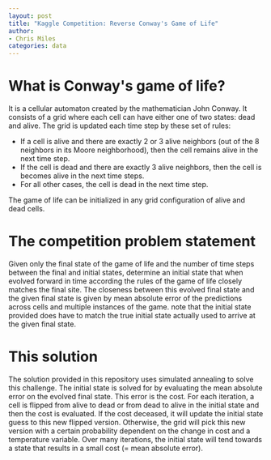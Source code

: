 ```yaml
---
layout: post
title: "Kaggle Competition: Reverse Conway's Game of Life"
author:
- Chris Miles   
categories: data
---
```



<script src="{{ base.url | prepend: site.url }}/assets/js/game-of-life.js"></script>

<!-- <div id ='outerCanvasDiv'>
    <div id='canvasDiv'>
    </div>
</div> -->

<div id='canvasDiv'>
</div>


# What is Conway's game of life?



It is a cellular automaton created by the mathematician John Conway. It consists of a grid where each cell can have either one of two states: dead and alive. The grid is updated each time step by these set of rules:
- If a cell is alive and there are exactly 2 or 3 alive neighbors (out of the 8 neighbors in its Moore neighborhood), then the cell remains alive in the next time step.
- If the cell is dead and there are exactly 3 alive neighbors, then the cell is becomes alive in the next time steps.
- For all other cases, the cell is dead in the next time step.

The game of life can be initialized in any grid configuration of alive and dead cells.

# The competition problem statement
Given only the final state of the game of life and the number of time steps between the final and initial states, determine an initial state that when evolved forward in time according the rules of the game of life closely matches the final site. The closeness between this evolved final state and the given final state is given by mean absolute error of the predictions across cells and multiple instances of the game. note that the initial state provided does have to match the true initial state actually used to arrive at the given final state.


# This solution

The solution provided in this repository uses simulated annealing to solve this challenge. The initial state is solved for by evaluating the mean absolute error on the evolved final state. This error is the cost. For each iteration, a cell is flipped from alive to dead or from dead to alive in the initial state and then the cost is evaluated. If the cost deceased, it will update the initial state guess to this new flipped version. Otherwise, the grid will pick this new version with a certain probability dependent on the change in cost and a temperature variable. Over many iterations, the initial state will tend towards a state that results in a small cost (= mean absolute error).  
